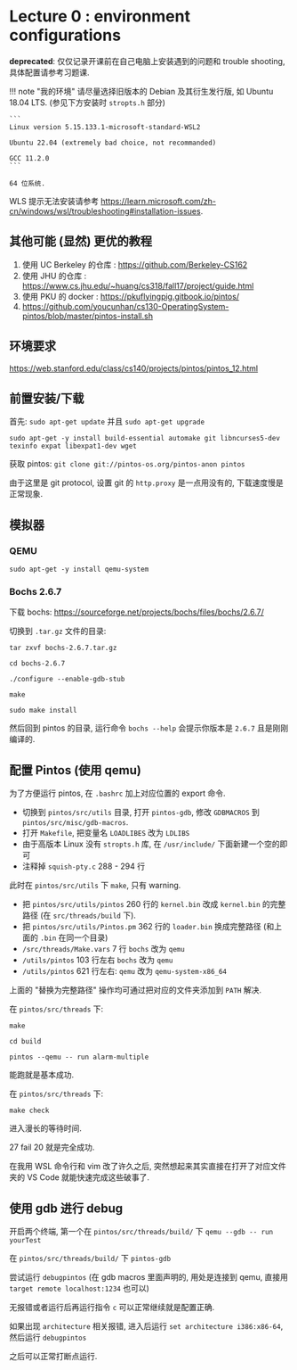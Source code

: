 # Lecture 0 : environment configurations

**deprecated**: 仅仅记录开课前在自己电脑上安装遇到的问题和 trouble shooting, 具体配置请参考习题课.

!!! note "我的环境"
    请尽量选择旧版本的 Debian 及其衍生发行版, 如 Ubuntu 18.04 LTS. (参见下方安装时 `stropts.h` 部分)

    ```
    Linux version 5.15.133.1-microsoft-standard-WSL2

    Ubuntu 22.04 (extremely bad choice, not recommanded)

    GCC 11.2.0
    ```

    64 位系统.

WLS 提示无法安装请参考 https://learn.microsoft.com/zh-cn/windows/wsl/troubleshooting#installation-issues.

## 其他可能 (显然) 更优的教程

1. 使用 UC Berkeley 的仓库 : https://github.com/Berkeley-CS162
2. 使用 JHU 的仓库 : https://www.cs.jhu.edu/~huang/cs318/fall17/project/guide.html
3. 使用 PKU 的 docker : https://pkuflyingpig.gitbook.io/pintos/
4. https://github.com/youcunhan/cs130-OperatingSystem-pintos/blob/master/pintos-install.sh

## 环境要求

https://web.stanford.edu/class/cs140/projects/pintos/pintos_12.html

## 前置安装/下载

首先: `sudo apt-get update` 并且 `sudo apt-get upgrade`

`sudo apt-get -y install build-essential automake git libncurses5-dev texinfo expat libexpat1-dev wget`

获取 pintos: `git clone git://pintos-os.org/pintos-anon pintos`

由于这里是 git protocol, 设置 git 的 `http.proxy` 是一点用没有的, 下载速度慢是正常现象.

## 模拟器

### QEMU

`sudo apt-get -y install qemu-system`

### Bochs 2.6.7

下载 bochs: https://sourceforge.net/projects/bochs/files/bochs/2.6.7/

切换到 `.tar.gz` 文件的目录:

```
tar zxvf bochs-2.6.7.tar.gz

cd bochs-2.6.7

./configure --enable-gdb-stub

make

sudo make install
```

然后回到 pintos 的目录, 运行命令 `bochs --help` 会提示你版本是 `2.6.7` 且是刚刚编译的.

## 配置 Pintos (使用 qemu)

为了方便运行 pintos, 在 `.bashrc` 加上对应位置的 export 命令.

- 切换到 `pintos/src/utils` 目录, 打开 `pintos-gdb`, 修改 `GDBMACROS` 到 `pintos/src/misc/gdb-macros`.
- 打开 `Makefile`, 把变量名 `LOADLIBES` 改为 `LDLIBS`
- 由于高版本 Linux 没有 `stropts.h` 库, 在 `/usr/include/` 下面新建一个空的即可
- 注释掉 `squish-pty.c` 288 - 294 行

此时在 `pintos/src/utils` 下 `make`, 只有 warning.

- 把 `pintos/src/utils/pintos` 260 行的 `kernel.bin` 改成 `kernel.bin` 的完整路径 (在 `src/threads/build` 下).
- 把 `pintos/src/utils/Pintos.pm` 362 行的 `loader.bin` 换成完整路径 (和上面的 `.bin` 在同一个目录)
- `/src/threads/Make.vars` 7 行 `bochs` 改为 `qemu`
- `/utils/pintos` 103 行左右 `bochs` 改为 `qemu`
- `/utils/pintos` 621 行左右: `qemu` 改为 `qemu-system-x86_64`

上面的 "替换为完整路径" 操作均可通过把对应的文件夹添加到 `PATH` 解决.

在 `pintos/src/threads` 下:

```
make

cd build

pintos --qemu -- run alarm-multiple
```

能跑就是基本成功.

在 `pintos/src/threads` 下:

```
make check
```

进入漫长的等待时间.

27 fail 20 就是完全成功.

在我用 WSL 命令行和 vim 改了许久之后, 突然想起来其实直接在打开了对应文件夹的 VS Code 就能快速完成这些破事了.

## 使用 gdb 进行 debug

开启两个终端, 第一个在 `pintos/src/threads/build/` 下 `qemu --gdb -- run yourTest`

在 `pintos/src/threads/build/` 下 `pintos-gdb`

尝试运行 `debugpintos` (在 gdb macros 里面声明的, 用处是连接到 qemu, 直接用 `target remote localhost:1234` 也可以)

无报错或者运行后再运行指令 `c` 可以正常继续就是配置正确.

如果出现 `architecture` 相关报错, 进入后运行 `set architecture i386:x86-64`, 然后运行 `debugpintos`

之后可以正常打断点运行.